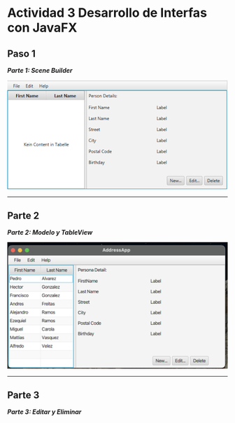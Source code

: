 # Actividad 3 Desarrollo de Interfas con JavaFX

## Paso 1

***Parte 1: Scene Builder***

![First Step!](src/main/resources/Img_FirstStep.png "Solo mostramos el AddressApp")

_______________________________________________________________________________________________________

## Parte 2

***Parte 2: Modelo y TableView***

![Second Step!](src/main/resources/Img_SecondStep.png "Mostramos la tabla y el contenido")

_______________________________________________________________________________________________________

## Parte 3 

***Parte 3: Editar y Eliminar***

